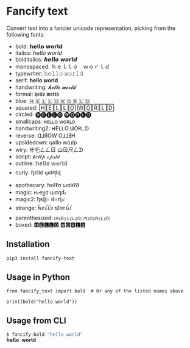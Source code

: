 # Fancify text

Convert text into a fancier unicode representation, picking from the following fonts:

- bold: 𝗵𝗲𝗹𝗹𝗼 𝘄𝗼𝗿𝗹𝗱
- italics: 𝘩𝘦𝘭𝘭𝘰 𝘸𝘰𝘳𝘭𝘥
- bolditalics: 𝙝𝙚𝙡𝙡𝙤 𝙬𝙤𝙧𝙡𝙙
- monospaced: ｈｅｌｌｏ　ｗｏｒｌｄ
- typewriter: 𝚑𝚎𝚕𝚕𝚘 𝚠𝚘𝚛𝚕𝚍
- serif: 𝐡𝐞𝐥𝐥𝐨 𝐰𝐨𝐫𝐥𝐝
- handwriting: 𝓱𝓮𝓵𝓵𝓸 𝔀𝓸𝓻𝓵𝓭
- formal: 𝖍𝖊𝖑𝖑𝖔 𝖜𝖔𝖗𝖑𝖉
- blue: 🇭 🇪 🇱 🇱 🇴 🇼 🇴 🇷 🇱 🇩
- squared: 🄷🄴🄻🄻🄾 🅆🄾🅁🄻🄳
- circled: 🅗🅔🅛🅛🅞 🅦🅞🅡🅛🅓
- smallcaps: ʜᴇʟʟᴏ ᴡᴏʀʟᴅ
- handwriting2: ᕼEᒪᒪO ᗯOᖇᒪᗪ
- reverse: ᗡ⅃ЯOW O⅃⅃ƎH
- upsidedown: ɥǝllo ʍoɹlp
- wiry: 卄乇ㄥㄥㄖ 山ㄖ尺ㄥᗪ
- script: 𝒽𝑒𝓁𝓁𝓅 𝓍𝓅𝓈𝓁𝒹
- outline: 𝕙𝕖𝕝𝕝𝕠 𝕨𝕠𝕣𝕝𝕕
- curly: ɧɛƖƖơ ῳơཞƖɖ
- apothecary: ɦεℓℓσ ωσ૨ℓ∂
- magic: ԋҽʅʅσ ɯσɾʅԃ
- magic2: ђєɭɭ๏ ฬ๏гɭ๔
- strange: ꫝꫀꪶꪶꪮ ᭙ꪮ𝕣ꪶᦔ
- parenthesized: 🄗🄔🄛🄛🄞 🄦🄞🄡🄛🄓
- boxed: 🅷🅴🅻🅻🅾 🆆🅾🆁🅻🅳

## Installation

``` bash
pip3 install fancify-text
```

## Usage in Python

``` python3
from fancify_text import bold  # Or any of the listed names above

print(bold("hello world"))
```

## Usage from CLI

``` bash
$ fancify-bold "hello world"
𝗵𝗲𝗹𝗹𝗼 𝘄𝗼𝗿𝗹𝗱
```
